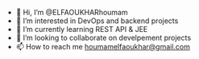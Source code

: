 - 👋 Hi, I’m @ELFAOUKHARhoumam
- 👀 I’m interested in DevOps and backend projects
- 🌱 I’m currently learning REST API & JEE
- 💞️ I’m looking to collaborate on develpement projects
- 📫 How to reach me houmamelfaoukhar@gmail.com

<!---
ELFAOUKHARhoumam/ELFAOUKHARhoumam is a ✨ special ✨ repository because its `README.md` (this file) appears on your GitHub profile.
You can click the Preview link to take a look at your changes.
--->
